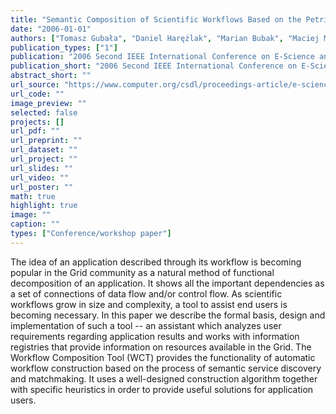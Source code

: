 ```yaml
---
title: "Semantic Composition of Scientific Workflows Based on the Petri Nets Formalism"
date: "2006-01-01"
authors: ["Tomasz Gubała", "Daniel Harężlak", "Marian Bubak", "Maciej Malawski"]
publication_types: ["1"]
publication: "2006 Second IEEE International Conference on E-Science and Grid Computing (e-Science'06). 1  IEEE Computer Society https://doi.org/10.1109/E-SCIENCE.2006.261096"
publication_short: "2006 Second IEEE International Conference on E-Science and Grid Computing (e-Science'06). 1  IEEE Computer Society https://doi.org/10.1109/E-SCIENCE.2006.261096"
abstract_short: ""
url_source: "https://www.computer.org/csdl/proceedings-article/e-science/2006/04030985/12OmNB7tUsP"
url_code: ""
image_preview: ""
selected: false
projects: []
url_pdf: ""
url_preprint: ""
url_dataset: ""
url_project: ""
url_slides: ""
url_video: ""
url_poster: ""
math: true
highlight: true
image: ""
caption: ""
types: ["Conference/workshop paper"]
---
```

The idea of an application described through its workflow is becoming popular in the Grid community as a natural method of functional decomposition of an application. It shows all the important dependencies as a set of connections of data flow and/or control flow. As scientific workflows grow in size and complexity, a tool to assist end users is becoming necessary. In this paper we describe the formal basis, design and implementation of such a tool -- an assistant which analyzes user requirements regarding application results and works with information registries that provide information on resources available in the Grid. The Workflow Composition Tool (WCT) provides the functionality of automatic workflow construction based on the process of semantic service discovery and matchmaking. It uses a well-designed construction algorithm together with specific heuristics in order to provide useful solutions for application users.
